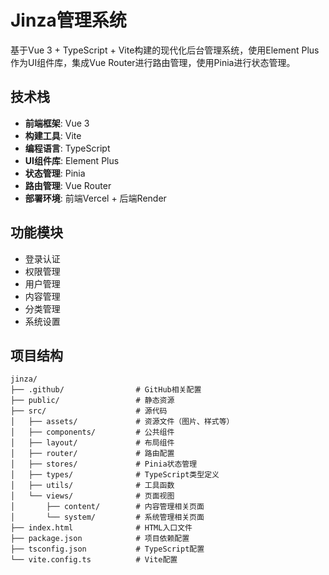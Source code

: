 # Jinza管理系统

基于Vue 3 + TypeScript + Vite构建的现代化后台管理系统，使用Element Plus作为UI组件库，集成Vue Router进行路由管理，使用Pinia进行状态管理。

## 技术栈

- **前端框架**: Vue 3
- **构建工具**: Vite
- **编程语言**: TypeScript
- **UI组件库**: Element Plus
- **状态管理**: Pinia
- **路由管理**: Vue Router
- **部署环境**: 前端Vercel + 后端Render

## 功能模块

- 登录认证
- 权限管理
- 用户管理
- 内容管理
- 分类管理
- 系统设置

## 项目结构

```
jinza/
├── .github/                # GitHub相关配置
├── public/                 # 静态资源
├── src/                    # 源代码
│   ├── assets/             # 资源文件（图片、样式等）
│   ├── components/         # 公共组件
│   ├── layout/             # 布局组件
│   ├── router/             # 路由配置
│   ├── stores/             # Pinia状态管理
│   ├── types/              # TypeScript类型定义
│   ├── utils/              # 工具函数
│   └── views/              # 页面视图
│       ├── content/        # 内容管理相关页面
│       └── system/         # 系统管理相关页面
├── index.html              # HTML入口文件
├── package.json            # 项目依赖配置
├── tsconfig.json           # TypeScript配置
└── vite.config.ts          # Vite配置
```
